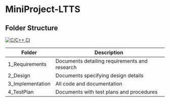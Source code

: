 # MiniProject-LTTS

## Folder Structure

[![C/C++ CI](https://github.com/VinuthnaGangula/MiniProject-LTTS/actions/workflows/c-cpp.yml/badge.svg)](https://github.com/VinuthnaGangula/MiniProject-LTTS/actions/workflows/c-cpp.yml)

| Folder | Description |
| --- | --- |
| 1_Requirements | Documents detailing requirements and research|
| 2_Design | Documents specifying design details |
| 3_Implementation | All code and documentation 
| 4_TestPlan | Documents with test plans and procedures |
